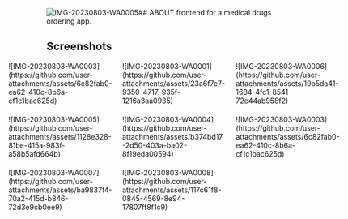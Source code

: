 ![IMG-20230803-WA0005](https://github.com/user-attachments/assets/904f0b79-f287-4e2b-95d9-37116a1fe252)##  ABOUT
frontend for a medical drugs ordering app.
## Screenshots

<div style="display: grid; grid-template-columns: 1fr 1fr 1fr; grid-template-rows: 1fr 1fr 1fr; column-gap: 20px; row-gap: 20px; justify-content: center; align-items: center"> 
<div class="grid-item"> ![IMG-20230803-WA0003](https://github.com/user-attachments/assets/6c82fab0-ea62-410c-8b6a-cf1c1bac625d)</div>
<div class="grid-item"> ![IMG-20230803-WA0001](https://github.com/user-attachments/assets/23a6f7c7-9350-4717-935f-1216a3aa0935)</div>
<div class="grid-item"> ![IMG-20230803-WA0006](https://github.com/user-attachments/assets/19b5da41-1684-4fc1-8541-72e44ab958f2) </div>
<div class="grid-item"> ![IMG-20230803-WA0005](https://github.com/user-attachments/assets/1128e328-81be-415a-983f-a58b5afd664b) </div>
<div class="grid-item"> ![IMG-20230803-WA0004](https://github.com/user-attachments/assets/b374bd17-2d50-403a-ba02-8f19eda00594) </div>


<div class="grid-item"> ![IMG-20230803-WA0003](https://github.com/user-attachments/assets/6c82fab0-ea62-410c-8b6a-cf1c1bac625d)  </div>

<div class="grid-item"> ![IMG-20230803-WA0007](https://github.com/user-attachments/assets/ba9837f4-70a2-415d-b846-72d3e9cb0ee9)  </div>

<div class="grid-item"> ![IMG-20230803-WA0008](https://github.com/user-attachments/assets/117c61f8-0845-4569-8e94-17807ff8f1c9)  </div>

</div>

